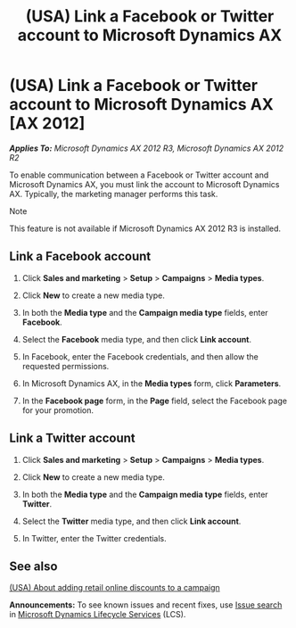 ﻿---
title: (USA) Link a Facebook or Twitter account to Microsoft Dynamics AX
TOCTitle: (USA) Link a Facebook or Twitter account to Microsoft Dynamics AX
ms:assetid: 416e1127-f723-45c9-9e9f-3bffa36d7be1
ms:mtpsurl: https://technet.microsoft.com/en-us/library/JJ682093(v=AX.60)
ms:contentKeyID: 49655580
ms.date: 04/18/2014
mtps_version: v=AX.60
---

# (USA) Link a Facebook or Twitter account to Microsoft Dynamics AX [AX 2012]


_**Applies To:** Microsoft Dynamics AX 2012 R3, Microsoft Dynamics AX 2012 R2_

To enable communication between a Facebook or Twitter account and Microsoft Dynamics AX, you must link the account to Microsoft Dynamics AX. Typically, the marketing manager performs this task.


> [!NOTE]
> <P>This feature is not available if Microsoft Dynamics AX 2012 R3 is installed.</P>



## Link a Facebook account

1.  Click **Sales and marketing** \> **Setup** \> **Campaigns** \> **Media types**.

2.  Click **New** to create a new media type.

3.  In both the **Media type** and the **Campaign media type** fields, enter **Facebook**.

4.  Select the **Facebook** media type, and then click **Link account**.

5.  In Facebook, enter the Facebook credentials, and then allow the requested permissions.

6.  In Microsoft Dynamics AX, in the **Media types** form, click **Parameters**.

7.  In the **Facebook page** form, in the **Page** field, select the Facebook page for your promotion.

## Link a Twitter account

1.  Click **Sales and marketing** \> **Setup** \> **Campaigns** \> **Media types**.

2.  Click **New** to create a new media type.

3.  In both the **Media type** and the **Campaign media type** fields, enter **Twitter**.

4.  Select the **Twitter** media type, and then click **Link account**.

5.  In Twitter, enter the Twitter credentials.

## See also

[(USA) About adding retail online discounts to a campaign](usa-about-adding-retail-online-discounts-to-a-campaign.md)

  
**Announcements:** To see known issues and recent fixes, use [Issue search](http://go.microsoft.com/fwlink/?linkid=389258) in [Microsoft Dynamics Lifecycle Services](http://go.microsoft.com/fwlink/?linkid=306505) (LCS).

